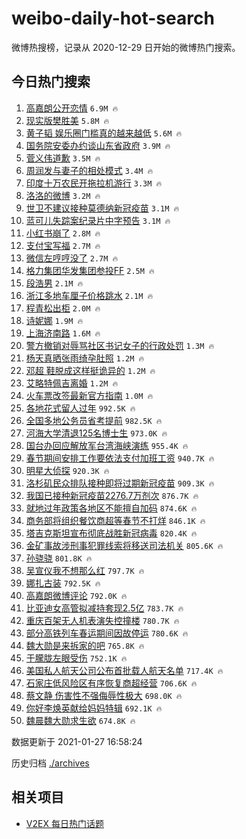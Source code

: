 # weibo-daily-hot-search

微博热搜榜，记录从 2020-12-29 日开始的微博热门搜索。

## 今日热门搜索

<!-- BEGIN -->

1. [高嘉朗公开恋情](https://s.weibo.com/weibo?q=%23%E9%AB%98%E5%98%89%E6%9C%97%E5%85%AC%E5%BC%80%E6%81%8B%E6%83%85%23&Refer=top) `6.9M 🔥`
1. [现实版樊胜美](https://s.weibo.com/weibo?q=%23%E7%8E%B0%E5%AE%9E%E7%89%88%E6%A8%8A%E8%83%9C%E7%BE%8E%23&Refer=top) `5.8M 🔥`
1. [黄子韬 娱乐圈门槛真的越来越低](https://s.weibo.com/weibo?q=%E9%BB%84%E5%AD%90%E9%9F%AC%20%E5%A8%B1%E4%B9%90%E5%9C%88%E9%97%A8%E6%A7%9B%E7%9C%9F%E7%9A%84%E8%B6%8A%E6%9D%A5%E8%B6%8A%E4%BD%8E&Refer=top) `5.6M 🔥`
1. [国务院安委办约谈山东省政府](https://s.weibo.com/weibo?q=%23%E5%9B%BD%E5%8A%A1%E9%99%A2%E5%AE%89%E5%A7%94%E5%8A%9E%E7%BA%A6%E8%B0%88%E5%B1%B1%E4%B8%9C%E7%9C%81%E6%94%BF%E5%BA%9C%23&Refer=top) `3.9M 🔥`
1. [菅义伟道歉](https://s.weibo.com/weibo?q=%23%E8%8F%85%E4%B9%89%E4%BC%9F%E9%81%93%E6%AD%89%23&Refer=top) `3.5M 🔥`
1. [周润发与妻子的相处模式](https://s.weibo.com/weibo?q=%23%E5%91%A8%E6%B6%A6%E5%8F%91%E4%B8%8E%E5%A6%BB%E5%AD%90%E7%9A%84%E7%9B%B8%E5%A4%84%E6%A8%A1%E5%BC%8F%23&Refer=top) `3.4M 🔥`
1. [印度十万农民开拖拉机游行](https://s.weibo.com/weibo?q=%23%E5%8D%B0%E5%BA%A6%E5%8D%81%E4%B8%87%E5%86%9C%E6%B0%91%E5%BC%80%E6%8B%96%E6%8B%89%E6%9C%BA%E6%B8%B8%E8%A1%8C%23&Refer=top) `3.3M 🔥`
1. [洛洛的微博](https://s.weibo.com/weibo?q=%23%E6%B4%9B%E6%B4%9B%E7%9A%84%E5%BE%AE%E5%8D%9A%23&Refer=top) `3.2M 🔥`
1. [世卫不建议接种莫德纳新冠疫苗](https://s.weibo.com/weibo?q=%23%E4%B8%96%E5%8D%AB%E4%B8%8D%E5%BB%BA%E8%AE%AE%E6%8E%A5%E7%A7%8D%E8%8E%AB%E5%BE%B7%E7%BA%B3%E6%96%B0%E5%86%A0%E7%96%AB%E8%8B%97%23&Refer=top) `3.1M 🔥`
1. [蓝可儿失踪案纪录片中字预告](https://s.weibo.com/weibo?q=%23%E8%93%9D%E5%8F%AF%E5%84%BF%E5%A4%B1%E8%B8%AA%E6%A1%88%E7%BA%AA%E5%BD%95%E7%89%87%E4%B8%AD%E5%AD%97%E9%A2%84%E5%91%8A%23&Refer=top) `3.1M 🔥`
1. [小红书崩了](https://s.weibo.com/weibo?q=%E5%B0%8F%E7%BA%A2%E4%B9%A6%E5%B4%A9%E4%BA%86&Refer=top) `2.8M 🔥`
1. [支付宝写福](https://s.weibo.com/weibo?q=%23%E6%94%AF%E4%BB%98%E5%AE%9D%E5%86%99%E7%A6%8F%23&Refer=top) `2.7M 🔥`
1. [微信左哼哼没了](https://s.weibo.com/weibo?q=%23%E5%BE%AE%E4%BF%A1%E5%B7%A6%E5%93%BC%E5%93%BC%E6%B2%A1%E4%BA%86%23&Refer=top) `2.7M 🔥`
1. [格力集团华发集团参投FF](https://s.weibo.com/weibo?q=%23%E6%A0%BC%E5%8A%9B%E9%9B%86%E5%9B%A2%E5%8D%8E%E5%8F%91%E9%9B%86%E5%9B%A2%E5%8F%82%E6%8A%95FF%23&Refer=top) `2.5M 🔥`
1. [段浩男](https://s.weibo.com/weibo?q=%E6%AE%B5%E6%B5%A9%E7%94%B7&Refer=top) `2.1M 🔥`
1. [浙江多地车厘子价格跳水](https://s.weibo.com/weibo?q=%23%E6%B5%99%E6%B1%9F%E5%A4%9A%E5%9C%B0%E8%BD%A6%E5%8E%98%E5%AD%90%E4%BB%B7%E6%A0%BC%E8%B7%B3%E6%B0%B4%23&Refer=top) `2.1M 🔥`
1. [程青松出柜](https://s.weibo.com/weibo?q=%23%E7%A8%8B%E9%9D%92%E6%9D%BE%E5%87%BA%E6%9F%9C%23&Refer=top) `2.0M 🔥`
1. [诗妮娜](https://s.weibo.com/weibo?q=%23%E8%AF%97%E5%A6%AE%E5%A8%9C%23&Refer=top) `1.9M 🔥`
1. [上海济南路](https://s.weibo.com/weibo?q=%E4%B8%8A%E6%B5%B7%E6%B5%8E%E5%8D%97%E8%B7%AF&Refer=top) `1.6M 🔥`
1. [警方撤销对辱骂社区书记女子的行政处罚](https://s.weibo.com/weibo?q=%23%E8%AD%A6%E6%96%B9%E6%92%A4%E9%94%80%E5%AF%B9%E8%BE%B1%E9%AA%82%E7%A4%BE%E5%8C%BA%E4%B9%A6%E8%AE%B0%E5%A5%B3%E5%AD%90%E7%9A%84%E8%A1%8C%E6%94%BF%E5%A4%84%E7%BD%9A%23&Refer=top) `1.3M 🔥`
1. [杨天真晒张雨绮孕肚照](https://s.weibo.com/weibo?q=%23%E6%9D%A8%E5%A4%A9%E7%9C%9F%E6%99%92%E5%BC%A0%E9%9B%A8%E7%BB%AE%E5%AD%95%E8%82%9A%E7%85%A7%23&Refer=top) `1.2M 🔥`
1. [邓超 鞋脱成这样挺诡异的](https://s.weibo.com/weibo?q=%E9%82%93%E8%B6%85%20%E9%9E%8B%E8%84%B1%E6%88%90%E8%BF%99%E6%A0%B7%E6%8C%BA%E8%AF%A1%E5%BC%82%E7%9A%84&Refer=top) `1.2M 🔥`
1. [艾略特佩吉离婚](https://s.weibo.com/weibo?q=%E8%89%BE%E7%95%A5%E7%89%B9%E4%BD%A9%E5%90%89%E7%A6%BB%E5%A9%9A&Refer=top) `1.2M 🔥`
1. [火车票改签最新官方指南](https://s.weibo.com/weibo?q=%23%E7%81%AB%E8%BD%A6%E7%A5%A8%E6%94%B9%E7%AD%BE%E6%9C%80%E6%96%B0%E5%AE%98%E6%96%B9%E6%8C%87%E5%8D%97%23&Refer=top) `1.0M 🔥`
1. [各地花式留人过年](https://s.weibo.com/weibo?q=%23%E5%90%84%E5%9C%B0%E8%8A%B1%E5%BC%8F%E7%95%99%E4%BA%BA%E8%BF%87%E5%B9%B4%23&Refer=top) `992.5K 🔥`
1. [全国多地公务员省考提前](https://s.weibo.com/weibo?q=%23%E5%85%A8%E5%9B%BD%E5%A4%9A%E5%9C%B0%E5%85%AC%E5%8A%A1%E5%91%98%E7%9C%81%E8%80%83%E6%8F%90%E5%89%8D%23&Refer=top) `982.5K 🔥`
1. [河海大学清退125名博士生](https://s.weibo.com/weibo?q=%23%E6%B2%B3%E6%B5%B7%E5%A4%A7%E5%AD%A6%E6%B8%85%E9%80%80125%E5%90%8D%E5%8D%9A%E5%A3%AB%E7%94%9F%23&Refer=top) `973.0K 🔥`
1. [国台办回应解放军台湾海峡演练](https://s.weibo.com/weibo?q=%23%E5%9B%BD%E5%8F%B0%E5%8A%9E%E5%9B%9E%E5%BA%94%E8%A7%A3%E6%94%BE%E5%86%9B%E5%8F%B0%E6%B9%BE%E6%B5%B7%E5%B3%A1%E6%BC%94%E7%BB%83%23&Refer=top) `955.4K 🔥`
1. [春节期间安排工作要依法支付加班工资](https://s.weibo.com/weibo?q=%23%E6%98%A5%E8%8A%82%E6%9C%9F%E9%97%B4%E5%AE%89%E6%8E%92%E5%B7%A5%E4%BD%9C%E8%A6%81%E4%BE%9D%E6%B3%95%E6%94%AF%E4%BB%98%E5%8A%A0%E7%8F%AD%E5%B7%A5%E8%B5%84%23&Refer=top) `940.7K 🔥`
1. [明星大侦探](https://s.weibo.com/weibo?q=%E6%98%8E%E6%98%9F%E5%A4%A7%E4%BE%A6%E6%8E%A2&Refer=top) `920.3K 🔥`
1. [洛杉矶民众排队接种即将过期新冠疫苗](https://s.weibo.com/weibo?q=%E6%B4%9B%E6%9D%89%E7%9F%B6%E6%B0%91%E4%BC%97%E6%8E%92%E9%98%9F%E6%8E%A5%E7%A7%8D%E5%8D%B3%E5%B0%86%E8%BF%87%E6%9C%9F%E6%96%B0%E5%86%A0%E7%96%AB%E8%8B%97&Refer=top) `909.3K 🔥`
1. [我国已接种新冠疫苗2276.7万剂次](https://s.weibo.com/weibo?q=%23%E6%88%91%E5%9B%BD%E5%B7%B2%E6%8E%A5%E7%A7%8D%E6%96%B0%E5%86%A0%E7%96%AB%E8%8B%972276.7%E4%B8%87%E5%89%82%E6%AC%A1%23&Refer=top) `876.7K 🔥`
1. [就地过年政策各地区不能擅自加码](https://s.weibo.com/weibo?q=%23%E5%B0%B1%E5%9C%B0%E8%BF%87%E5%B9%B4%E6%94%BF%E7%AD%96%E5%90%84%E5%9C%B0%E5%8C%BA%E4%B8%8D%E8%83%BD%E6%93%85%E8%87%AA%E5%8A%A0%E7%A0%81%23&Refer=top) `874.6K 🔥`
1. [商务部将组织餐饮商超等春节不打烊](https://s.weibo.com/weibo?q=%23%E5%95%86%E5%8A%A1%E9%83%A8%E5%B0%86%E7%BB%84%E7%BB%87%E9%A4%90%E9%A5%AE%E5%95%86%E8%B6%85%E7%AD%89%E6%98%A5%E8%8A%82%E4%B8%8D%E6%89%93%E7%83%8A%23&Refer=top) `846.1K 🔥`
1. [塔吉克斯坦宣布彻底战胜新冠病毒](https://s.weibo.com/weibo?q=%E5%A1%94%E5%90%89%E5%85%8B%E6%96%AF%E5%9D%A6%E5%AE%A3%E5%B8%83%E5%BD%BB%E5%BA%95%E6%88%98%E8%83%9C%E6%96%B0%E5%86%A0%E7%97%85%E6%AF%92&Refer=top) `820.4K 🔥`
1. [金矿事故涉刑事犯罪线索将移送司法机关](https://s.weibo.com/weibo?q=%23%E9%87%91%E7%9F%BF%E4%BA%8B%E6%95%85%E6%B6%89%E5%88%91%E4%BA%8B%E7%8A%AF%E7%BD%AA%E7%BA%BF%E7%B4%A2%E5%B0%86%E7%A7%BB%E9%80%81%E5%8F%B8%E6%B3%95%E6%9C%BA%E5%85%B3%23&Refer=top) `805.6K 🔥`
1. [孙骁骁](https://s.weibo.com/weibo?q=%E5%AD%99%E9%AA%81%E9%AA%81&Refer=top) `801.8K 🔥`
1. [吴宣仪我不想那么红](https://s.weibo.com/weibo?q=%E5%90%B4%E5%AE%A3%E4%BB%AA%E6%88%91%E4%B8%8D%E6%83%B3%E9%82%A3%E4%B9%88%E7%BA%A2&Refer=top) `797.7K 🔥`
1. [娜扎古装](https://s.weibo.com/weibo?q=%E5%A8%9C%E6%89%8E%E5%8F%A4%E8%A3%85&Refer=top) `792.5K 🔥`
1. [高嘉朗微博评论](https://s.weibo.com/weibo?q=%E9%AB%98%E5%98%89%E6%9C%97%E5%BE%AE%E5%8D%9A%E8%AF%84%E8%AE%BA&Refer=top) `792.0K 🔥`
1. [比亚迪女高管拟减持套现2.5亿](https://s.weibo.com/weibo?q=%E6%AF%94%E4%BA%9A%E8%BF%AA%E5%A5%B3%E9%AB%98%E7%AE%A1%E6%8B%9F%E5%87%8F%E6%8C%81%E5%A5%97%E7%8E%B02.5%E4%BA%BF&Refer=top) `783.7K 🔥`
1. [重庆百架无人机表演失控撞楼](https://s.weibo.com/weibo?q=%23%E9%87%8D%E5%BA%86%E7%99%BE%E6%9E%B6%E6%97%A0%E4%BA%BA%E6%9C%BA%E8%A1%A8%E6%BC%94%E5%A4%B1%E6%8E%A7%E6%92%9E%E6%A5%BC%23&Refer=top) `780.7K 🔥`
1. [部分高铁列车春运期间因故停运](https://s.weibo.com/weibo?q=%23%E9%83%A8%E5%88%86%E9%AB%98%E9%93%81%E5%88%97%E8%BD%A6%E6%98%A5%E8%BF%90%E6%9C%9F%E9%97%B4%E5%9B%A0%E6%95%85%E5%81%9C%E8%BF%90%23&Refer=top) `780.6K 🔥`
1. [魏大勋是来拆家的吧](https://s.weibo.com/weibo?q=%23%E9%AD%8F%E5%A4%A7%E5%8B%8B%E6%98%AF%E6%9D%A5%E6%8B%86%E5%AE%B6%E7%9A%84%E5%90%A7%23&Refer=top) `765.8K 🔥`
1. [于朦胧左眼受伤](https://s.weibo.com/weibo?q=%23%E4%BA%8E%E6%9C%A6%E8%83%A7%E5%B7%A6%E7%9C%BC%E5%8F%97%E4%BC%A4%23&Refer=top) `752.1K 🔥`
1. [美国私人航天公司公布首批载人航天名单](https://s.weibo.com/weibo?q=%23%E7%BE%8E%E5%9B%BD%E7%A7%81%E4%BA%BA%E8%88%AA%E5%A4%A9%E5%85%AC%E5%8F%B8%E5%85%AC%E5%B8%83%E9%A6%96%E6%89%B9%E8%BD%BD%E4%BA%BA%E8%88%AA%E5%A4%A9%E5%90%8D%E5%8D%95%23&Refer=top) `717.4K 🔥`
1. [石家庄低风险区有序恢复商超经营](https://s.weibo.com/weibo?q=%23%E7%9F%B3%E5%AE%B6%E5%BA%84%E4%BD%8E%E9%A3%8E%E9%99%A9%E5%8C%BA%E6%9C%89%E5%BA%8F%E6%81%A2%E5%A4%8D%E5%95%86%E8%B6%85%E7%BB%8F%E8%90%A5%23&Refer=top) `706.6K 🔥`
1. [蔡文静 伤害性不强侮辱性极大](https://s.weibo.com/weibo?q=%E8%94%A1%E6%96%87%E9%9D%99%20%E4%BC%A4%E5%AE%B3%E6%80%A7%E4%B8%8D%E5%BC%BA%E4%BE%AE%E8%BE%B1%E6%80%A7%E6%9E%81%E5%A4%A7&Refer=top) `698.0K 🔥`
1. [你好李焕英献给妈妈特辑](https://s.weibo.com/weibo?q=%23%E4%BD%A0%E5%A5%BD%E6%9D%8E%E7%84%95%E8%8B%B1%E7%8C%AE%E7%BB%99%E5%A6%88%E5%A6%88%E7%89%B9%E8%BE%91%23&Refer=top) `692.1K 🔥`
1. [魏晨魏大勋求生欲](https://s.weibo.com/weibo?q=%23%E9%AD%8F%E6%99%A8%E9%AD%8F%E5%A4%A7%E5%8B%8B%E6%B1%82%E7%94%9F%E6%AC%B2%23&Refer=top) `674.8K 🔥`

数据更新于 2021-01-27 16:58:24

<!-- END -->

历史归档 [./archives](./archives)

## 相关项目

- [V2EX 每日热门话题](https://github.com/realLeonardo/v2ex-daily-hot-topic)
